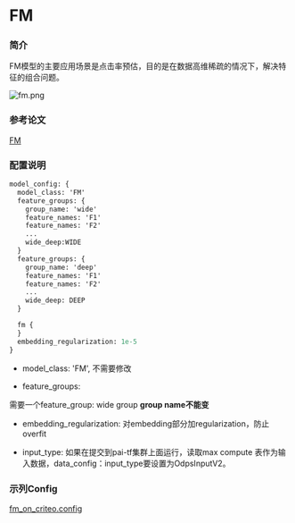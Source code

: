 # FM

### 简介

FM模型的主要应用场景是点击率预估，目的是在数据高维稀疏的情况下，解决特征的组合问题。

![fm.png](../../images/models/fm.png)

### 参考论文

[FM](https://www.csie.ntu.edu.tw/%7Eb97053/paper/Rendle2010FM.pdf)

### 配置说明

```protobuf
model_config: {
  model_class: 'FM'
  feature_groups: {
    group_name: 'wide'
    feature_names: 'F1'
    feature_names: 'F2'
    ...
    wide_deep:WIDE
  }
  feature_groups: {
    group_name: 'deep'
    feature_names: 'F1'
    feature_names: 'F2'
    ...
    wide_deep: DEEP
  }

  fm {
  }
  embedding_regularization: 1e-5
}
```

- model_class: 'FM', 不需要修改

- feature_groups:

需要一个feature_group: wide group **group name不能变**

- embedding_regularization: 对embedding部分加regularization，防止overfit

- input_type: 如果在提交到pai-tf集群上面运行，读取max compute 表作为输入数据，data_config：input_type要设置为OdpsInputV2。

### 示列Config

[fm_on_criteo.config](../configs/fm_on_criteo.config)
